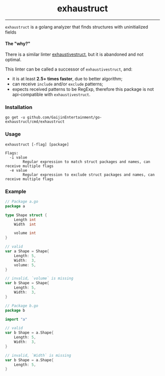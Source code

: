 <div align="center">

# exhaustruct

</div>

---

`exhaustruct` is a golang analyzer that finds structures with uninitialized fields

#### The "why?"

There is a similar linter [exhaustivestruct](https://github.com/mbilski/exhaustivestruct), but it is abandoned and not
optimal.

This linter can be called a successor of `exhaustivestruct`, and:

- it is at least **2.5+ times faster**, due to better algorithm;
- can receive `include` and/or `exclude` patterns;
- expects received patterns to be RegExp, therefore this package is not api-compatible with `exhaustivestruct`.

### Installation

```shell
go get -u github.com/GaijinEntertainment/go-exhaustruct/cmd/exhaustruct
```

### Usage

```
exhaustruct [-flag] [package]

Flags:
  -i value
        Regular expression to match struct packages and names, can receive multiple flags
  -e value
        Regular expression to exclude struct packages and names, can receive multiple flags
```

### Example

```go
// Package a.go
package a

type Shape struct {
	Length int
	Width  int

	volume int
}

// valid
var a Shape = Shape{
	Length: 5,
	Width:  3,
	volume: 5,
}

// invalid, `volume` is missing
var b Shape = Shape{
	Length: 5,
	Width:  3,
}

// Package b.go
package b

import "a"

// valid
var b Shape = a.Shape{
	Length: 5,
	Width:  3,
}

// invalid, `Width` is missing
var b Shape = a.Shape{
	Length: 5,
}
```